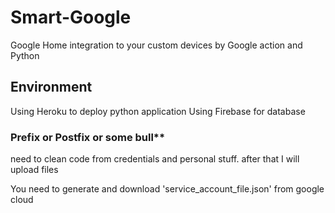 # Smart-Google

Google Home integration to your custom devices by Google action and Python

## Environment

Using Heroku to deploy python application
Using Firebase for database

### Prefix or Postfix or some bull**

need to clean code from credentials and personal stuff. after that I will upload files

You need to generate and download 'service_account_file.json' from google cloud
